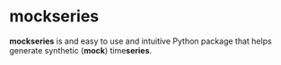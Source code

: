 # mockseries
**mockseries** is and easy to use and intuitive  Python package that helps generate synthetic (**mock**) time**series**.
